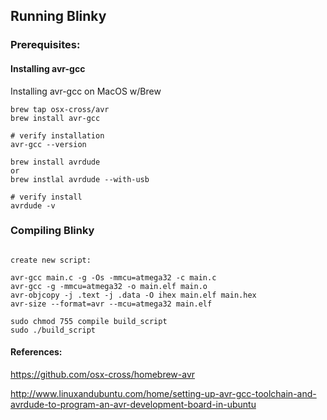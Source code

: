 ## Running Blinky


### Prerequisites:

#### Installing avr-gcc

Installing avr-gcc on MacOS w/Brew
```console
brew tap osx-cross/avr
brew install avr-gcc

# verify installation
avr-gcc --version

brew install avrdude
or
brew instlal avrdude --with-usb

# verify install
avrdude -v
```

### Compiling Blinky
```console

create new script:

avr-gcc main.c -g -Os -mmcu=atmega32 -c main.c
avr-gcc -g -mmcu=atmega32 -o main.elf main.o
avr-objcopy -j .text -j .data -O ihex main.elf main.hex
avr-size --format=avr --mcu=atmega32 main.elf

sudo chmod 755 compile build_script
sudo ./build_script
```



#### References:
https://github.com/osx-cross/homebrew-avr

http://www.linuxandubuntu.com/home/setting-up-avr-gcc-toolchain-and-avrdude-to-program-an-avr-development-board-in-ubuntu